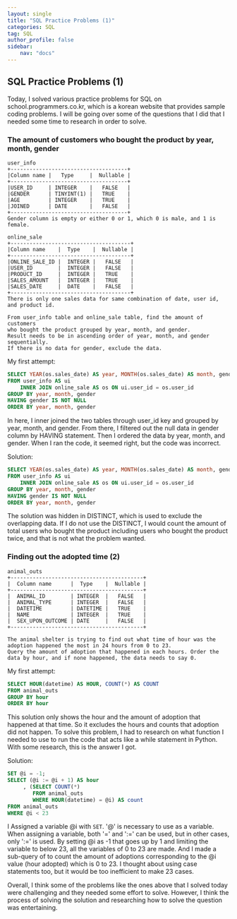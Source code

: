 ```yaml
---
layout: single
title: "SQL Practice Problems (1)"
categories: SQL
tag: SQL
author_profile: false
sidebar:
    nav: "docs"
---
```


## SQL Practice Problems (1)

Today, I solved various practice problems for SQL on school.programmers.co.kr, which is a korean website that provides sample coding problems. 
I will be going over some of the questions that I did that I needed some time to research in order to solve.

### The amount of customers who bought the product by year, month, gender

```
user_info
+-------------------------------------+
|Column name |   Type     |  Nullable |
+-------------------------------------+
|USER_ID     | INTEGER    |   FALSE   |
|GENDER	     | TINYINT(1) |   TRUE    |
|AGE	     | INTEGER    |   TRUE    |
|JOINED	     | DATE       |   FALSE   |
+-------------------------------------+
Gender column is empty or either 0 or 1, which 0 is male, and 1 is female. 

online_sale
+--------------------------------------+
|Column name    |  Type    |  Nullable |
+--------------------------------------+
|ONLINE_SALE_ID |  INTEGER |   FALSE   |
|USER_ID        |  INTEGER |   FALSE   |
|PRODUCT_ID     |  INTEGER |   TRUE    |
|SALES_AMOUNT   |  INTEGER |   TRUE    |
|SALES_DATE     |  DATE    |   FALSE   |
+--------------------------------------+
There is only one sales data for same combination of date, user id, and product id.

From user_info table and online_sale table, find the amount of customers
who bought the product grouped by year, month, and gender.
Result needs to be in ascending order of year, month, and gender sequentially.
If there is no data for gender, exclude the data.
```
My first attempt:
```sql
SELECT YEAR(os.sales_date) AS year, MONTH(os.sales_date) AS month, gender, COUNT(os.user_id) AS USERS
FROM user_info AS ui
    INNER JOIN online_sale AS os ON ui.user_id = os.user_id
GROUP BY year, month, gender
HAVING gender IS NOT NULL
ORDER BY year, month, gender
```
In here, I inner joined the two tables through user_id key and grouped by year, month, and gender. 
From there, I filtered out the null data in gender column by HAVING statement. 
Then I ordered the data by year, month, and gender. When I ran the code, it seemed right, but the code was incorrect.

Solution:
```sql
SELECT YEAR(os.sales_date) AS year, MONTH(os.sales_date) AS month, gender, COUNT(DISTINCT os.user_id) AS USERS
FROM user_info AS ui
    INNER JOIN online_sale AS os ON ui.user_id = os.user_id
GROUP BY year, month, gender
HAVING gender IS NOT NULL
ORDER BY year, month, gender
```
The solution was hidden in DISTINCT, which is used to exclude the overlapping data. 
If I do not use the DISTINCT, I would count the amount of total users who bought the product including users who bought the product twice, 
and that is not what the problem wanted.

### Finding out the adopted time (2)

```
animal_outs
+------------------------------------------+
|  Column name      |  Type    |  Nullable |
+------------------------------------------+
|  ANIMAL_ID        | INTEGER  |   FALSE   |
|  ANIMAL_TYPE      | INTEGER  |   FALSE   |
|  DATETIME         | DATETIME |   TRUE    |
|  NAME             | INTEGER  |   TRUE    |
|  SEX_UPON_OUTCOME | DATE     |   FALSE   |
+------------------------------------------+

The animal shelter is trying to find out what time of hour was the adoption happened the most in 24 hours from 0 to 23.
Query the amount of adoption that happened in each hours. Order the data by hour, and if none happened, the data needs to say 0.
```

My first attempt:
```sql
SELECT HOUR(datetime) AS HOUR, COUNT(*) AS COUNT
FROM animal_outs
GROUP BY hour
ORDER BY hour
```
This solution only shows the hour and the amount of adoption that happened at that time. 
So it excludes the hours and counts that adoption did not happen.
To solve this problem, I had to research on what function I needed to use to run the code that acts like a while statement in Python. 
With some research, this is the answer I got.

Solution:
```sql
SET @i = -1;
SELECT (@i := @i + 1) AS hour
     , (SELECT COUNT(*)
        FROM animal_outs
        WHERE HOUR(datetime) = @i) AS count
FROM animal_outs
WHERE @i < 23
```

I Assigned a variable @i with ```SET```. '@' is necessary to use as a variable. 
When assigning a variable, both '=' and ':=' can be used, but in other cases, only ':=' is used.
By setting @i as -1 that goes up by 1 and limiting the variable to below 23, all the variables of 0 to 23 are made. 
And I made a sub-query of to count the amount of adoptions corresponding to the @i value (hour adopted) which is 0 to 23. 
I thought about using case statements too, but it would be too inefficient to make 23 cases.

Overall, I think some of the problems like the ones above that I solved today were challenging and they needed some effort to solve. 
However, I think the process of solving the solution and researching how to solve the question was entertaining. 